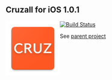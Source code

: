 ## Cruzall for iOS 1.0.1
<img style="float:left" src="icon.png" />

[![Build Status](https://travis-ci.org/GreenAppers/cruzall-ios.svg?branch=master)](https://travis-ci.org/GreenAppers/cruzall-ios)

See [parent project](https://github.com/GreenAppers/cruzall)
